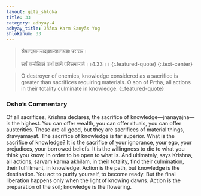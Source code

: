 ```yaml
---
layout: gita_shloka
title: 33
category: adhyay-4
adhyay_title: Jñāna Karm Sanyās Yog
shlokanum: 33
---
```


> श्रेयान्द्रव्यमयाद्यज्ञाज्ज्ञानयज्ञः परन्तप।<br><br>सर्वं कर्माखिलं पार्थ ज्ञाने परिसमाप्यते।।4.33।।
{:.featured-quote} 
{:.text-center}

> O destroyer of enemies, knowledge considered as a sacrifice is greater than sacrifices requiring materials. O son of Prtha, all actions in their totality culminate in knowledge.
{:.featured-quote}

### Osho’s Commentary
Of all sacrifices, Krishna declares, the sacrifice of knowledge—jnanayajna—is the highest.
You can offer wealth, you can offer rituals, you can offer austerities. These are all good, but they are sacrifices of material things, dravyamayat. The sacrifice of knowledge is far superior.
What is the sacrifice of knowledge? It is the sacrifice of your ignorance, your ego, your prejudices, your borrowed beliefs. It is the willingness to die to what you think you know, in order to be open to what is.
And ultimately, says Krishna, all actions, sarvam karma akhilam, in their totality, find their culmination, their fulfillment, in knowledge. Action is the path, but knowledge is the destination. You act to purify yourself, to become ready. But the final liberation happens only when the light of knowing dawns. Action is the preparation of the soil; knowledge is the flowering.

